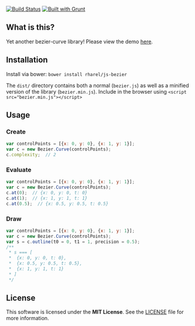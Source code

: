 [![Build Status](https://travis-ci.org/rharel/js-bezier.svg)](https://travis-ci.org/rharel/js-bezier)
[![Built with Grunt](https://cdn.gruntjs.com/builtwith.png)](http://gruntjs.com)

## What is this?

Yet another bezier-curve library! Please view the demo [here](http://rharel.github.io/js-bezier/).

## Installation

Install via bower: `bower install rharel/js-bezier`

The `dist/` directory contains both a normal (`bezier.js`) as well as a minified version of the library (`bezier.min.js`).
Include in the browser using `<script src="bezier.min.js"></script>`

## Usage

### Create
```javascript
var controlPoints = [{x: 0, y: 0}, {x: 1, y: 1}];
var c = new Bezier.Curve(controlPoints);
c.complexity;  // 2
```
### Evaluate
```javascript
var controlPoints = [{x: 0, y: 0}, {x: 1, y: 1}];
var c = new Bezier.Curve(controlPoints);
c.at(0);  // {x: 0, y: 0, t: 0}
c.at(1);  // {x: 1, y: 1, t: 1}
c.at(0.5);  // {x: 0.5, y: 0.5, t: 0.5}
```

### Draw
```javascript
var controlPoints = [{x: 0, y: 0}, {x: 1, y: 1}];
var c = new Bezier.Curve(controlPoints);
var s = c.outline(t0 = 0, t1 = 1, precision = 0.5);
/**
 * s === [
 * 	{x: 0, y: 0, t: 0},
 * 	{x: 0.5, y: 0.5, t: 0.5},
 * 	{x: 1, y: 1, t: 1}
 * ]
 */
```

## License

This software is licensed under the **MIT License**. See the [LICENSE](LICENSE.txt) file for more information.
